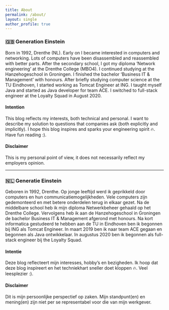 ```yaml
---
title: About
permalink: /about/
layout: single
author_profile: true
---
```

### 🇬🇧 Generation Einstein
Born in 1992, Drenthe (NL). Early on I became interested in computers and networking. 
Lots of computers have been disassembled and reassembled with better parts. After the secondary school, I got my diploma
‘Network engineering’ at the Drenthe College (MBO4). I continued studying at the Hanzehogeschool in Groningen. I finished 
the bachelor ‘Business IT & Management’ with honours. After briefly studying computer science at the TU Eindhoven, I 
started working as Tomcat Engineer at ING. I taught myself Java and started as Java developer for team ACE. I switched to
full-stack engineer at the Loyalty Squad in August 2020.

#### Intention
This blog reflects my interests, both technical and personal. I want to describe my solution to questions that companies 
ask (both explicitly and implicitly). I hope this blog inspires and sparks your engineering spirit :fire:. Have fun reading :).

#### Disclaimer
This is my personal point of view, it does not necessarily reflect my employers opinion. 

<hr>

### 🇳🇱 Generatie Einstein
Geboren in 1992, Drenthe. Op jonge leeftijd werd ik geprikkeld door computers en hun communicatiemogelijkheden. Vele 
computers zijn gedemonteerd en met betere onderdelen terug in elkaar gezet. Na de middelbare school heb ik mijn diploma 
Netwerkbeheer gehaald op het Drenthe College. Vervolgens heb ik aan de Hanzehogeschool in Groningen de bachelor Business 
IT & Management afgerond met honours. Na kort informatica gestudeerd te hebben aan de TU in Eindhoven ben ik begonnen bij 
ING als Tomcat Engineer. In maart 2019 ben ik naar team ACE gegaan en begonnen als Java ontwikkelaar. In augustus 2020
ben ik begonnen als full-stack engineer bij the Loyalty Squad.

#### Intentie
Deze blog reflecteert mijn interesses, hobby’s en bezigheden. Ik hoop dat deze blog inspireert en het techniekhart sneller doet kloppen :fire:. Veel leesplezier :).

#### Disclaimer
Dit is mijn persoonlijke perspectief op zaken. Mijn standpunt(en) en mening(en) zijn niet per se representabel voor die van mijn werkgever.
